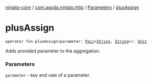 [ninjato-core](../../index.md) / [com.agoda.ninjato.http](../index.md) / [Parameters](index.md) / [plusAssign](./plus-assign.md)

# plusAssign

`operator fun plusAssign(parameter: `[`Pair`](https://kotlinlang.org/api/latest/jvm/stdlib/kotlin/-pair/index.html)`<`[`String`](https://kotlinlang.org/api/latest/jvm/stdlib/kotlin/-string/index.html)`, `[`String`](https://kotlinlang.org/api/latest/jvm/stdlib/kotlin/-string/index.html)`>): `[`Unit`](https://kotlinlang.org/api/latest/jvm/stdlib/kotlin/-unit/index.html)

Adds provided parameter to the aggregation.

### Parameters

`parameter` - key and vale of a parameter.